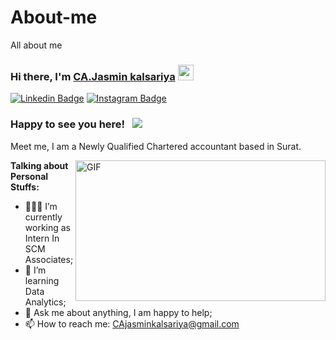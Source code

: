 # About-me
All about me

### Hi there, I'm <a href="" target="_blank">CA.Jasmin kalsariya</a> <img src="https://media.giphy.com/media/hvRJCLFzcasrR4ia7z/giphy.gif" width="25px">

[![Linkedin Badge](https://img.shields.io/badge/-LinkedIn-0e76a8?style=flat-square&logo=Linkedin&logoColor=white)](https://www.linkedin.com/in/satish-dhawale/)
[![Instagram Badge](https://img.shields.io/badge/-Instagram-e4405f?style=flat-square&logo=Instagram&logoColor=white)](https://www.youtube.com/@ca.jasmin_arvind)



### Happy to see you here! &nbsp; ![](https://visitor-badge.glitch.me/badge?page_id=jasminkalsariya)

Meet me, I am a Newly Qualified Chartered accountant based in Surat. 

<img align="right" alt="GIF" src="https://github.com/jasminkalsariya/About_me/blob/477368738d99c8bf41c1281c1305ac3f3b3b6b4e/Data%20Analysis%20(1).jpg" width="400" height="225" />
  

**Talking about Personal Stuffs:**

- 👨🏻‍💻 I’m currently working as Intern In SCM Associates;
- 🚀 I’m learning Data Analytics;
- 💬 Ask me about anything, I am happy to help;
- 📫 How to reach me: CAjasminkalsariya@gmail.com


